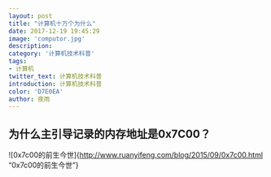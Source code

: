 ```yaml
---
layout: post
title: "计算机十万个为什么"
date: 2017-12-19 19:45:29
image: 'computor.jpg'
description: 
category: '计算机技术科普'
tags:
- 计算机
twitter_text: 计算机技术科普
introduction: 计算机技术科普
color: 'D7E0EA'
author: 夜雨
---
```

## 为什么主引导记录的内存地址是0x7C00？
![0x7c00的前生今世]{http://www.ruanyifeng.com/blog/2015/09/0x7c00.html “0x7c00的前生今世”}
